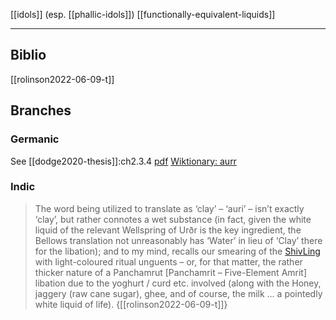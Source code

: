 [[idols]] (esp. [[phallic-idols]])
[[functionally-equivalent-liquids]]

***

## Biblio
[[rolinson2022-06-09-t]]
## Branches
### Germanic
See [[dodge2020-thesis]]:ch2.3.4 [pdf](dodge2020-thesis-liquids-2-3-4.pdf)
[Wiktionary: aurr](https://en.wiktionary.org/wiki/aurr)
### Indic
> The word being utilized to translate as ‘clay’ – ‘auri’ – isn’t exactly ‘clay’, but rather connotes a wet substance (in fact, given the white liquid of the relevant Wellspring of Urðr is the key ingredient, the Bellows translation not unreasonably has ‘Water’ in lieu of ‘Clay’ there for the libation); and to my mind, recalls our smearing of the [ShivLing](shiva-linga.md) with light-coloured ritual unguents – or, for that matter, the rather thicker nature of a Panchamrut [Panchamrit – Five-Element Amrit] libation due to the yoghurt / curd etc. involved (along with the Honey, jaggery (raw cane sugar), ghee, and of course, the milk … a pointedly white liquid of life). 
> {[[rolinson2022-06-09-t]]}